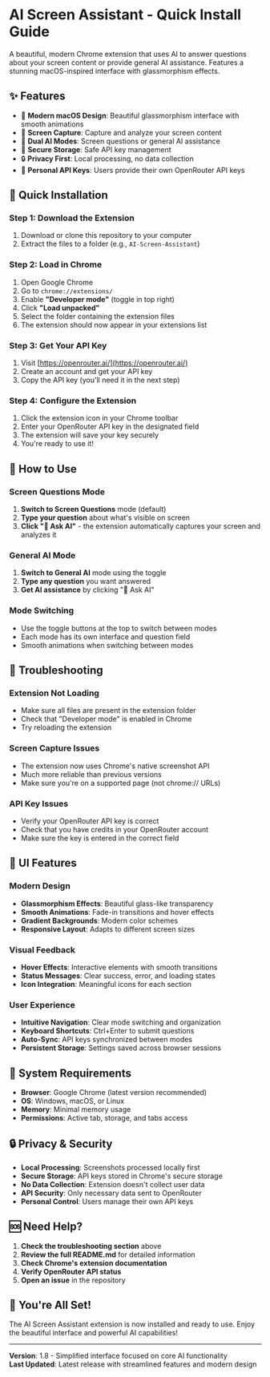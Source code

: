 # AI Screen Assistant - Quick Install Guide

A beautiful, modern Chrome extension that uses AI to answer questions about your screen content or provide general AI assistance. Features a stunning macOS-inspired interface with glassmorphism effects.

## ✨ Features

- 🎨 **Modern macOS Design**: Beautiful glassmorphism interface with smooth animations
- 📸 **Screen Capture**: Capture and analyze your screen content
- 🤖 **Dual AI Modes**: Screen questions or general AI assistance
- 💾 **Secure Storage**: Safe API key management
- 🔒 **Privacy First**: Local processing, no data collection
- 🔑 **Personal API Keys**: Users provide their own OpenRouter API keys

## 🚀 Quick Installation

### Step 1: Download the Extension
1. Download or clone this repository to your computer
2. Extract the files to a folder (e.g., `AI-Screen-Assistant`)

### Step 2: Load in Chrome
1. Open Google Chrome
2. Go to `chrome://extensions/`
3. Enable **"Developer mode"** (toggle in top right)
4. Click **"Load unpacked"**
5. Select the folder containing the extension files
6. The extension should now appear in your extensions list

### Step 3: Get Your API Key
1. Visit [https://openrouter.ai/](https://openrouter.ai/)
2. Create an account and get your API key
3. Copy the API key (you'll need it in the next step)

### Step 4: Configure the Extension
1. Click the extension icon in your Chrome toolbar
2. Enter your OpenRouter API key in the designated field
3. The extension will save your key securely
4. You're ready to use it!

## 🎯 How to Use

### Screen Questions Mode
1. **Switch to Screen Questions** mode (default)
2. **Type your question** about what's visible on screen
3. **Click "🤔 Ask AI"** - the extension automatically captures your screen and analyzes it

### General AI Mode
1. **Switch to General AI** mode using the toggle
2. **Type any question** you want answered
3. **Get AI assistance** by clicking "🤔 Ask AI"

### Mode Switching
- Use the toggle buttons at the top to switch between modes
- Each mode has its own interface and question field
- Smooth animations when switching between modes

## 🔧 Troubleshooting

### Extension Not Loading
- Make sure all files are present in the extension folder
- Check that "Developer mode" is enabled in Chrome
- Try reloading the extension

### Screen Capture Issues
- The extension now uses Chrome's native screenshot API
- Much more reliable than previous versions
- Make sure you're on a supported page (not chrome:// URLs)

### API Key Issues
- Verify your OpenRouter API key is correct
- Check that you have credits in your OpenRouter account
- Make sure the key is entered in the correct field

## 🎨 UI Features

### Modern Design
- **Glassmorphism Effects**: Beautiful glass-like transparency
- **Smooth Animations**: Fade-in transitions and hover effects
- **Gradient Backgrounds**: Modern color schemes
- **Responsive Layout**: Adapts to different screen sizes

### Visual Feedback
- **Hover Effects**: Interactive elements with smooth transitions
- **Status Messages**: Clear success, error, and loading states
- **Icon Integration**: Meaningful icons for each section

### User Experience
- **Intuitive Navigation**: Clear mode switching and organization
- **Keyboard Shortcuts**: Ctrl+Enter to submit questions
- **Auto-Sync**: API keys synchronized between modes
- **Persistent Storage**: Settings saved across browser sessions

## 📱 System Requirements

- **Browser**: Google Chrome (latest version recommended)
- **OS**: Windows, macOS, or Linux
- **Memory**: Minimal memory usage
- **Permissions**: Active tab, storage, and tabs access

## 🔒 Privacy & Security

- **Local Processing**: Screenshots processed locally first
- **Secure Storage**: API keys stored in Chrome's secure storage
- **No Data Collection**: Extension doesn't collect user data
- **API Security**: Only necessary data sent to OpenRouter
- **Personal Control**: Users manage their own API keys

## 🆘 Need Help?

1. **Check the troubleshooting section** above
2. **Review the full README.md** for detailed information
3. **Check Chrome's extension documentation**
4. **Verify OpenRouter API status**
5. **Open an issue** in the repository

## 🎉 You're All Set!

The AI Screen Assistant extension is now installed and ready to use. Enjoy the beautiful interface and powerful AI capabilities!

---

**Version**: 1.8 - Simplified interface focused on core AI functionality  
**Last Updated**: Latest release with streamlined features and modern design
